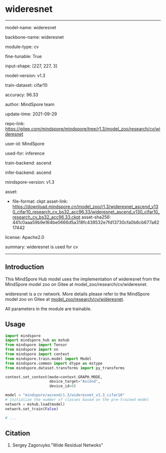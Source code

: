# wideresnet

---

model-name: wideresnet

backbone-name: wideresnet

module-type: cv

fine-tunable: True

input-shape: [227, 227, 3]

model-version: v1.3

train-dataset: cifar10

accuracy: 96.33

author: MindSpore team

update-time: 2021-09-29

repo-link: <https://gitee.com/mindspore/mindspore/tree/r1.3/model_zoo/research/cv/wideresnet>

user-id: MindSpore

used-for: inference

train-backend: ascend

infer-backend: ascend

mindspore-version: v1.3

asset:

-
    file-format: ckpt
    asset-link: <https://download.mindspore.cn/model_zoo/r1.3/wideresnet_ascend_v130_cifar10_research_cv_bs32_acc96.33/wideresnet_ascend_v130_cifar10_research_cv_bs32_acc96.33.ckpt>
    asset-sha256: 441c0aaa59b9e164be0666d5a318fc438532e7fd13730cfa0b6cb677a8217442

license: Apache2.0

summary: wideresnet is used for cv

---

## Introduction

This MindSpore Hub model uses the implementation of wideresnet from the MindSpore model zoo on Gitee at model_zoo/research/cv/wideresnet.

wideresnet is a cv network. More details please refer to the MindSpore model zoo on Gitee at [model_zoo/research/cv/wideresnet](https://gitee.com/mindspore/mindspore/blob/r1.3/model_zoo/research/cv/wideresnet/README_CN.md).

All parameters in the module are trainable.

## Usage

```python
import mindspore
import mindspore_hub as mshub
from mindspore import Tensor
from mindspore import nn
from mindspore import context
from mindspore.train.model import Model
from mindspore.common import dtype as mstype
from mindspore.dataset.transforms import py_transforms

context.set_context(mode=context.GRAPH_MODE,
                    device_target="Ascend",
                    device_id=0)

model = "mindspore/ascend/1.3/wideresnet_v1.3_cifar10"
# initialize the number of classes based on the pre-trained model
network = mshub.load(model)
network.set_train(False)

# ...
```

## Citation

1. Sergey Zagoruyko."Wide Residual Netwoks"
